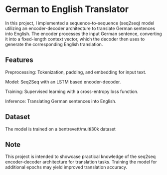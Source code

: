 
# German to English Translator

In this project, I implemented a sequence-to-sequence (seq2seq) model utilizing an encoder-decoder architecture to translate German sentences into English. The encoder processes the input German sentence, converting it into a fixed-length context vector, which the decoder then uses to generate the corresponding English translation.



## Features

Preprocessing: Tokenization, padding, and embedding for input text.

Model: Seq2Seq with an LSTM based encoder-decoder.

Training: Supervised learning with a cross-entropy loss function.

Inference: Translating German sentences into English.
## Dataset

The model is trained on a bentrevett/multi30k dataset
## Note

This project is intended to showcase practical knowledge of the seq2seq encoder-decoder architecture for translation tasks. Training the model for additional epochs may yield improved translation accuracy. 
